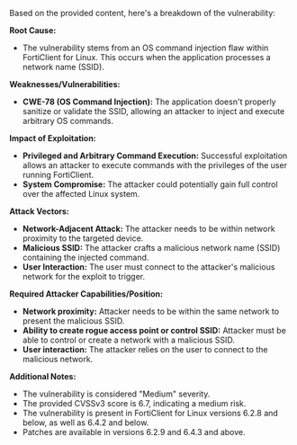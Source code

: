 Based on the provided content, here's a breakdown of the vulnerability:

**Root Cause:**
- The vulnerability stems from an OS command injection flaw within FortiClient for Linux. This occurs when the application processes a network name (SSID).

**Weaknesses/Vulnerabilities:**
- **CWE-78 (OS Command Injection):** The application doesn't properly sanitize or validate the SSID, allowing an attacker to inject and execute arbitrary OS commands.

**Impact of Exploitation:**
- **Privileged and Arbitrary Command Execution:** Successful exploitation allows an attacker to execute commands with the privileges of the user running FortiClient.
- **System Compromise:** The attacker could potentially gain full control over the affected Linux system.

**Attack Vectors:**
- **Network-Adjacent Attack:** The attacker needs to be within network proximity to the targeted device.
- **Malicious SSID:** The attacker crafts a malicious network name (SSID) containing the injected command.
- **User Interaction:** The user must connect to the attacker's malicious network for the exploit to trigger.

**Required Attacker Capabilities/Position:**
- **Network proximity:** Attacker needs to be within the same network to present the malicious SSID.
- **Ability to create rogue access point or control SSID:** Attacker must be able to control or create a network with a malicious SSID.
- **User interaction:** The attacker relies on the user to connect to the malicious network.

**Additional Notes:**

- The vulnerability is considered "Medium" severity.
- The provided CVSSv3 score is 6.7, indicating a medium risk.
- The vulnerability is present in FortiClient for Linux versions 6.2.8 and below, as well as 6.4.2 and below.
- Patches are available in versions 6.2.9 and 6.4.3 and above.